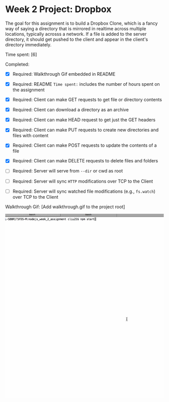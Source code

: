 # Week 2 Project: Dropbox

The goal for this assignment is to build a Dropbox Clone, which is a fancy way of saying a directory that is mirrored in realtime across multiple locations, typically acrosss a network. If a file is added to the server directory, it should get pushed to the client and appear in the client's directory immediately.

Time spent: [6]

Completed:

* [x] Required: Walkthrough Gif embedded in README 
* [x] Required: README `Time spent:` includes the number of hours spent on the assignment
* [x] Required: Client can make GET requests to get file or directory contents
* [x] Required: Client can download a directory as an archive
* [x] Required: Client can make HEAD request to get just the GET headers 
* [x] Required: Client can make PUT requests to create new directories and files with content
* [x] Required: Client can make POST requests to update the contents of a file
* [x] Required: Client can make DELETE requests to delete files and folders
* [ ] Required: Server will serve from `--dir` or cwd as root
* [ ] Required: Server will sync `HTTP` modifications over TCP to the Client
* [ ] Required: Server will sync watched file modifications (e.g., `fs.watch`) over TCP to the Client


Walkthrough Gif:
[Add walkthrough.gif to the project root]

![Video Walkthrough](walkthrough.gif)


